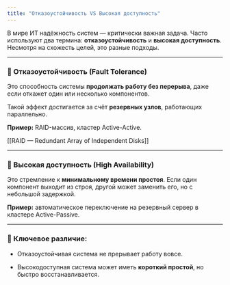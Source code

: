 ```yaml
---
title: "Отказоустойчивость VS Высокая доступность"
---
```


В мире ИТ надёжность систем — критически важная задача. Часто используют два термина: **отказоустойчивость** и **высокая доступность**. Несмотря на схожесть целей, это разные подходы.

---

### 🔹 Отказоустойчивость (Fault Tolerance)

Это способность системы **продолжать работу без перерыва**, даже если откажет один или несколько компонентов.

Такой эффект достигается за счёт **резервных узлов**, работающих параллельно.

**Пример:** RAID-массив, кластер Active-Active.

[[RAID — Redundant Array of Independent Disks]]

---

### 🔹 Высокая доступность (High Availability)

Это стремление к **минимальному времени простоя**. Если один компонент выходит из
строя, другой может заменить его, но с небольшой задержкой.

**Пример:** автоматическое переключение на резервный сервер в кластере Active-Passive.

---

### 🔸 Ключевое различие:

- Отказоустойчивая система не прерывает работу вовсе.

- Высокодоступная система может иметь **короткий простой**, но быстро восстанавливается.
